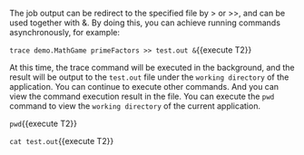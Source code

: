 
The job output can be redirect to the specified file by > or >>, and can be used together with &. By doing this, you can achieve running commands asynchronously, for example:

`trace demo.MathGame primeFactors >> test.out &`{{execute T2}}

At this time, the trace command will be executed in the background, and the result will be output to the `test.out` file under the `working directory` of the application. You can continue to execute other commands. And you can view the command execution result in the file. You can execute the `pwd` command to view the `working directory` of the current application.

`pwd`{{execute T2}}

`cat test.out`{{execute T2}}

